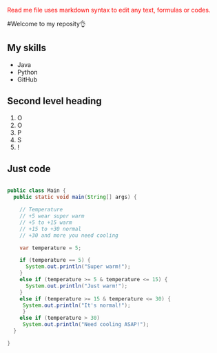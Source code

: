 <font color="red">Read me file uses markdown syntax to edit any text, formulas or codes.</font>

#Welcome to my reposity👌

## My skills
- Java
- Python
- GitHub
  
## Second level heading
1. O
2. O
3. P
4. S
5. !

## Just code
```java

public class Main {
  public static void main(String[] args) {

    // Temperature
    // +5 wear super warm
    // +5 to +15 warm
    // +15 to +30 normal
    // +30 and more you need cooling

    var temperature = 5;

    if (temperature == 5) {
      System.out.println("Super warm!");
    }
    else if (temperature >= 5 & temperature <= 15) {
      System.out.println("Just warm!");
    }
    else if (temperature >= 15 & temperature <= 30) {
     System.out.println("It's normal!");
     }
    else if (temperature > 30) 
     System.out.println("Need cooling ASAP!");
  }

}
```
